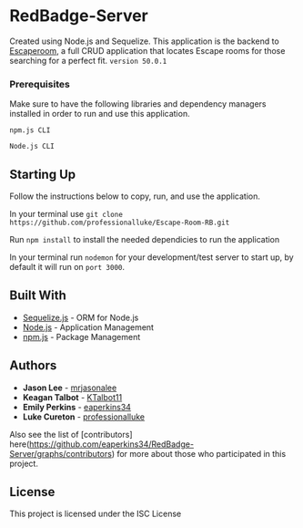 # RedBadge-Server

Created using Node.js and Sequelize. This application is the backend to [Escaperoom](https://github.com/professionalluke/Escape-Room-RB), a full CRUD application that locates Escape rooms for those searching for a perfect fit. `version 50.0.1`

### Prerequisites

Make sure to have the following libraries and dependency managers installed in order to run and use this application.

`npm.js CLI`

`Node.js CLI`


## Starting Up

Follow the instructions below to copy, run, and use the application.

In your terminal use `git clone https://github.com/professionalluke/Escape-Room-RB.git`

Run `npm install` to install the needed dependicies to run the application

In your terminal run `nodemon` for your development/test server to start up, by default it will run on `port 3000`.


## Built With

* [Sequelize.js](http://docs.sequelizejs.com/) - ORM for Node.js
* [Node.js](https://nodejs.org/en/) - Application Management
* [npm.js](https://www.npmjs.com/) - Package Management

## Authors

* **Jason Lee** - [mrjasonalee](https://github.com/mrjasonalee)
* **Keagan Talbot** - [KTalbot11](https://github.com/KTalbot11)
* **Emily Perkins** - [eaperkins34](https://github.com/eaperkins34)
* **Luke Cureton** - [professionalluke](https://github.com/professionalluke)

Also see the list of [contributors] here(https://github.com/eaperkins34/RedBadge-Server/graphs/contributors) for more about those who participated in this project.


## License

This project is licensed under the ISC License